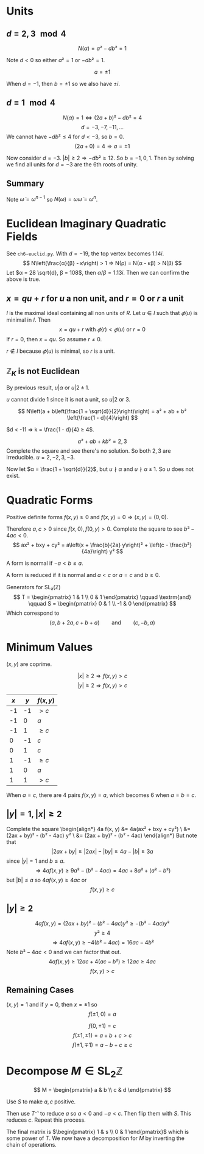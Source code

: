 # Units

## $d ≡ 2, 3 \mod 4$

$$N(α) = a² - db² = 1$$

Note $d < 0$ so either $a² = 1$ or $-db² = 1$.

$$a = ±1$$

When $d = -1$, then $b = ±1$ so we also have $±i$.

## $d ≡ 1 \mod 4$

$$N(α) = 1 ⇔ (2a + b)² - db² = 4$$
$$d = -3, -7, -11, …$$
We cannot have $-db² ≤ 4$ for $d < -3$, so $b = 0$.
$$(2a + 0) = 4 ⇒ a = ±1$$

Now consider $d = -3$. $|b| ≥ 2 ⇒ -db² ≥ 12$.
So $b = -1, 0, 1$.
Then by solving we find all units for $d = -3$ are
the 6th roots of unity.

## Summary

Note $\bar{ω} = ω^{n - 1}$ so $N(ω) = ω \bar{ω} = ω^n$.

# Euclidean Imaginary Quadratic Fields

See `ch6-euclid.py`. With $d = -19$, the top vertex becomes
$1.14i$.
$$ N\left(\frac{α}{β} - κ\right) > 1 ⇒ N(ρ) = N(α - κβ) > N(β) $$
Let $α = 28 \sqrt{d}, β = 108$, then $α/β = 1.13i$. Then we
can confirm the above is true.

## $x = qu + r$ for $u$ a non unit, and $r = 0$ or $r$ a unit

$I$ is the maximal ideal containing all non units of $R$.
Let $u ∈ I$ such that $𝜙(u)$ is minimal in $I$. Then
$$ x = qu + r \textrm{ with } 𝜙(r) < 𝜙(u) \textrm{ or } r = 0 $$
If $r = 0$, then $x = qu$. So assume $r ≠ 0$.

$r ∉ I$ because $𝜙(u)$ is minimal, so $r$ is a unit.

## $ℤ_K$ is not Euclidean

By previous result, $u | α$ or $u | 2 ± 1$.

$u$ cannot divide $1$ since it is not a unit, so $u | 2$ or $3$.

$$ N\left(a + b\left(\frac{1 + \sqrt{d}}{2}\right)\right) = a² + ab + b² \left(\frac{1 - d}{4}\right) $$

$d < -11 ⇒ k = \frac{1 - d}{4} ≥ 4$.

$$ a² + ab + kb² = 2, 3 $$
Complete the square and see there's no solution. So both $2, 3$ are irreducible.
$u = 2, -2, 3, -3$.

Now let $α = \frac{1 + \sqrt{d}}{2}$, but $u \nmid α$ and $u \nmid α ± 1$.
So $u$ does not exist.

# Quadratic Forms

Positive definite forms $f(x, y) ≥ 0$ and
$f(x, y) = 0 ⇒ (x, y) = (0, 0)$.

Therefore $a, c > 0$ since $f(x, 0), f(0, y) > 0$.
Complete the square to see $b² - 4ac < 0$.
$$ ax² + bxy + cy² = a\left(x + \frac{b}{2a} y\right)² + \left(c - \frac{b²}{4a}\right) y² $$

A form is normal if $-a < b ≤ a$.

A form is reduced if it is normal and $a < c$ or $a = c$ and $b ≥ 0$.

Generators for $\textrm{SL}₂(ℤ)$
$$
T =
\begin{pmatrix}
1 & 1 \\
0 & 1
\end{pmatrix}
\qquad \textrm{and} \qquad
S = \begin{pmatrix}
0 & 1 \\
-1 & 0
\end{pmatrix}
$$
Which correspond to
$$ (a, b + 2a, c + b + a) \qquad \textrm{and} \qquad (c, -b, a) $$

# Minimum Values

$(x, y)$ are coprime.

$$ |x| ≥ 2 ⇒ f(x, y) > c $$
$$ |y| ≥ 2 ⇒ f(x, y) > c $$

| $x$ | $y$ | $f(x, y)$ |
|-----|-----|-----------|
| -1  | -1  | $> c$     |
| -1  | 0   | $a$       |
| -1  | 1   | $≥ c$     |
| 0   | -1  | $c$       |
| 0   | 1   | $c$       |
| 1   | -1  | $≥ c$     |
| 1   | 0   | $a$       |
| 1   | 1   | $> c$     |

When $a = c$, there are 4 pairs $f(x, y) = a$,
which becomes 6 when $a = b = c$.

## $|y| = 1, |x| ≥ 2$

Complete the square
\begin{align*}
4a f(x, y) &= 4a(ax² + bxy + cy²) \\
           &= (2ax + by)² - (b² - 4ac) y² \\
           &= (2ax + by)² - (b² - 4ac)
\end{align*}
But note that
$$ |2ax + by| ≥ |2ax| - |by| ≥ 4a - |b| ≥ 3a $$
since $|y| = 1$ and $b ≤ a$.
$$ ⇒ 4a f(x, y) ≥ 9a² - (b² - 4ac) = 4ac + 8a² + (a² - b²) $$
but $|b| ≤ a$ so $4a f(x, y) ≥ 4ac$ or
$$ f(x, y) ≥ c $$

## $|y| ≥ 2$

$$ 4a f(x, y) = (2ax + by)² - (b² - 4ac) y² ≥ -(b² - 4ac) y² $$
$$ y² ≥ 4 $$
$$ ⇒ 4a f(x, y) ≥ -4(b² - 4ac) = 16ac - 4b² $$
Note $b² - 4ac < 0$ and we can factor that out.
$$ 4a f(x, y) ≥ 12ac + 4(ac - b²) ≥ 12ac ≥ 4ac $$
$$ f(x, y) > c $$

## Remaining Cases

$(x, y) = 1$ and if $y = 0$, then $x = ±1$ so
$$ f(±1, 0) = a $$

$$ f(0, ±1) = c $$
$$ f(±1, ±1) = a + b + c > c $$
$$ f(±1, ∓1) = a - b + c ≥ c $$

# Decompose $M \in \textrm{SL}_2{ℤ}$

$$
M =
\begin{pmatrix}
a & b \\
c & d
\end{pmatrix}
$$

Use $S$ to make $a, c$ positive.

Then use $T⁻¹$ to reduce $a$ so $a < 0$ and $-a < c$.
Then flip them with $S$. This reduces $c$.
Repeat this process.

The final matrix is $\begin{pmatrix}
    1 & s \\
    0 & 1
\end{pmatrix}$ which is some power of $T$.
We now have a decomposition for $M$ by inverting the chain of operations.
